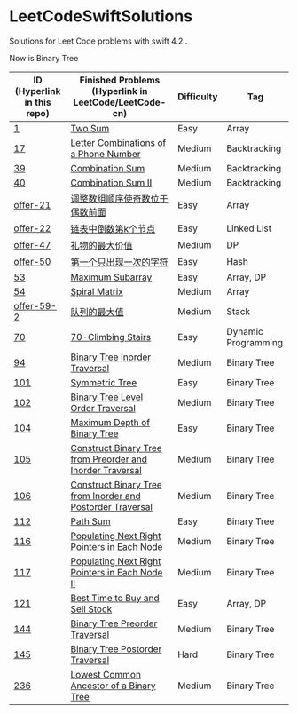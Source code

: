 # LeetCodeSwiftSolutions

Solutions for Leet Code problems with swift 4.2 .

Now is Binary Tree

| ID (Hyperlink in this repo)                                  | Finished Problems (Hyperlink in LeetCode/LeetCode-cn)        | Difficulty | Tag                 |
| ------------------------------------------------------------ | ------------------------------------------------------------ | ---------- | ------------------- |
| [1](1-two-sum.playground/Contents.swift)                     | [Two Sum](https://leetcode.com/problems/two-sum/)            | Easy       | Array               |
| [17](17-letter-combinations-of-a-phone-number.swift)         | [Letter Combinations of a Phone Number](https://leetcode.com/problems/letter-combinations-of-a-phone-number/) | Medium     | Backtracking        |
| [39](39-combination-sum.swift)                               | [Combination Sum](https://leetcode.com/problems/combination-sum/) | Medium     | Backtracking        |
| [40](40-combination-sum-ii.swift)                            | [Combination Sum II](https://leetcode.com/problems/combination-sum-ii/) | Medium     | Backtracking        |
| [offer-21](offer-21.swift)                                   | [调整数组顺序使奇数位于偶数前面](https://leetcode-cn.com/problems/diao-zheng-shu-zu-shun-xu-shi-qi-shu-wei-yu-ou-shu-qian-mian-lcof/) | Easy       | Array               |
| [offer-22](offer-22-lian-biao-zhong-dao-shu-di-kge-jie-dian-lcof.swift) | [链表中倒数第k个节点](https://leetcode-cn.com/problems/lian-biao-zhong-dao-shu-di-kge-jie-dian-lcof/) | Easy       | Linked List         |
| [offer-47](offer-47-li-wu-de-zui-da-jie-zhi-lcof.swift)      | [礼物的最大价值](https://leetcode-cn.com/problems/li-wu-de-zui-da-jie-zhi-lcof/) | Medium     | DP                  |
| [offer-50](offer-50-di-yi-ge-zhi-chu-xian-yi-ci-de-zi-fu-lcof.swift) | [第一个只出现一次的字符](https://leetcode-cn.com/problems/di-yi-ge-zhi-chu-xian-yi-ci-de-zi-fu-lcof/) | Easy       | Hash                |
| [53](53-maximum-subarray.swift)                              | [Maximum Subarray](https://leetcode.com/problems/maximum-subarray/) | Easy       | Array, DP           |
| [54](054-Spiral-Matrix.swift)                                | [Spiral Matrix](https://leetcode.com/problems/spiral-matrix/) | Medium     | Array               |
| [offer-59-2](offer-59-2-dui-lie-de-zui-da-zhi-lcof.swift)    | [队列的最大值](https://leetcode-cn.com/problems/dui-lie-de-zui-da-zhi-lcof/) | Medium     | Stack               |
| [70](70-Climbing-Stairs.swift)                               | [70-Climbing Stairs](https://leetcode.com/problems/climbing-stairs/) | Easy       | Dynamic Programming |
| [94](094-Binary-Tree-Inorder-Traversal.swift)                | [Binary Tree Inorder Traversal](https://leetcode.com/problems/binary-tree-inorder-traversal/) | Medium     | Binary Tree         |
| [101](101-Symmetric-Tree.swift)                              | [Symmetric Tree](https://leetcode.com/problems/symmetric-tree/) | Easy       | Binary Tree         |
| [102](102-Binary-Tree-Level-Order-Traversal.swift)           | [Binary Tree Level Order Traversal](https://leetcode.com/problems/binary-tree-level-order-traversal/) | Medium     | Binary Tree         |
| [104](104-Maximum-Depth-of-Binary-Tree.swift)                | [Maximum Depth of Binary Tree](https://leetcode.com/problems/maximum-depth-of-binary-tree/) | Easy       | Binary Tree         |
| [105](105-Construct-Binary-Tree-from-Preorder-and-Inorder-Traversal.swift) | [Construct Binary Tree from Preorder and Inorder Traversal](https://leetcode.com/problems/construct-binary-tree-from-preorder-and-inorder-traversal/) | Medium     | Binary Tree         |
| [106](106-Construct-Binary-Tree-from-Inorder-and-Postorder-Traversal.swift) | [Construct Binary Tree from Inorder and Postorder Traversal](https://leetcode.com/problems/construct-binary-tree-from-inorder-and-postorder-traversal/) | Medium     | Binary Tree         |
| [112](112-Path-Sum.swift)                                    | [Path Sum](https://leetcode.com/problems/path-sum/)          | Easy       | Binary Tree         |
| [116](116-Populating-Next-Right-Pointers-in-Each-Node.swift) | [Populating Next Right Pointers in Each Node](https://leetcode.com/problems/populating-next-right-pointers-in-each-node/) | Medium     | Binary Tree         |
| [117](117-Populating-Next-Right-Pointers-in-Each-Node-II.swift) | [Populating Next Right Pointers in Each Node II](https://leetcode.com/problems/populating-next-right-pointers-in-each-node-ii/) | Medium     | Binary Tree         |
| [121](121-best-time-to-buy-and-sell-stock.swift)             | [Best Time to Buy and Sell Stock](https://leetcode.com/problems/best-time-to-buy-and-sell-stock/) | Easy       | Array, DP           |
| [144](144-Binary-Tree-Preorder-Traversal.swift)              | [Binary Tree Preorder Traversal](https://leetcode.com/problems/binary-tree-preorder-traversal/) | Medium     | Binary Tree         |
| [145](145-Binary-Tree-Postorder-Traversal.swift)             | [Binary Tree Postorder Traversal](https://leetcode.com/problems/binary-tree-postorder-traversal/) | Hard       | Binary Tree         |
| [236](236-Lowest-Common-Ancestor-of-a-Binary-Tree.swift)     | [Lowest Common Ancestor of a Binary Tree](https://leetcode.com/problems/lowest-common-ancestor-of-a-binary-tree/) | Medium     | Binary Tree         |

